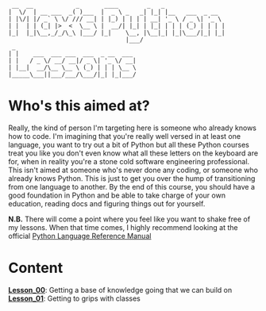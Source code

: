 ```
 __  __            _       ____        _   _                 
|  \/  | __ ___  _( )___  |  _ \ _   _| |_| |__   ___  _ __  
| |\/| |/ _` \ \/ /// __| | |_) | | | | __| '_ \ / _ \| '_ \ 
| |  | | (_| |>  <  \__ \ |  __/| |_| | |_| | | | (_) | | | |
|_|  |_|\__,_/_/\_\ |___/ |_|    \__, |\__|_| |_|\___/|_| |_|
                                 |___/                       
 _                                  
| |    ___  ___ ___  ___  _ __  ___ 
| |   / _ \/ __/ __|/ _ \| '_ \/ __|
| |__|  __/\__ \__ \ (_) | | | \__ \
|_____\___||___/___/\___/|_| |_|___/
```

# Who's this aimed at?
Really, the kind of person I'm targeting here is someone who already knows how to code. I'm imagining that you're really well versed in at least one language, you want to try out a bit of Python but all these Python courses treat you like you don't even know what all these letters on the keyboard are for, when in reality you're a stone cold software engineering professional.  
This isn't aimed at someone who's never done any coding, or someone who already knows Python. This is just to get you over the hump of transitioning from one language to another. By the end of this course, you should have a good foundation in Python and be able to take charge of your own education, reading docs and figuring things out for yourself.

**N.B.** There will come a point where you feel like you want to shake free of my lessons. When that time comes, I highly recommend looking at the official [Python Language Reference Manual](https://docs.python.org/3/reference/index.html)


# Content
[**Lesson_00**](./Lesson_00/00_lesson_intro.md): Getting a base of knowledge going that we can build on
[**Lesson_01**](./Lesson_01/00_lesson_intro.md): Getting to grips with classes